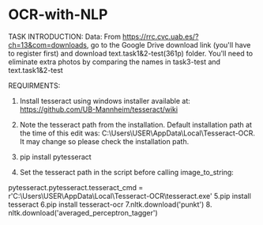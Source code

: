# OCR-with-NLP
TASK INTRODUCTION:
Data: From https://rrc.cvc.uab.es/?ch=13&com=downloads, go to the Google Drive download link (you'll have to register first) and download text.task1&2-test(361p) folder. You'll need to eliminate extra photos by comparing the names in task3-test and text.task1&2-test

REQUIRMENTS:

1. Install tesseract using windows installer available at: https://github.com/UB-Mannheim/tesseract/wiki

2. Note the tesseract path from the installation. Default installation path at the time of this edit was: C:\Users\USER\AppData\Local\Tesseract-OCR. It may change so please check the installation path.

3. pip install pytesseract

4. Set the tesseract path in the script before calling image_to_string:

pytesseract.pytesseract.tesseract_cmd = r'C:\Users\USER\AppData\Local\Tesseract-OCR\tesseract.exe'
5.pip install tesseract
6.pip install tesseract-ocr
7.nltk.download('punkt')
8. nltk.download('averaged_perceptron_tagger')
